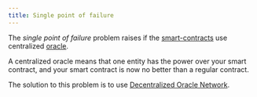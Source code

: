 ```yaml
---
title: Single point of failure
---
```


The _single point of failure_ problem raises if the [smart-contracts](/knowledge/web3/smart-contracts.md) use centralized [oracle](/knowledge/web3/oracle.md).

A centralized oracle means that one entity has the power over your smart contract, and your smart contract is now no better than a regular contract.

The solution to this problem is to use [Decentralized Oracle Network](/knowledge/web3/don.md).
